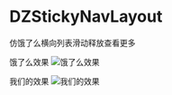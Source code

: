 # DZStickyNavLayout
仿饿了么横向列表滑动释放查看更多

饿了么效果
![饿了么效果](https://github.com/eatdefecat/DZStickyNavLayout/blob/master/img/1.png)

我们的效果
![我们的效果](https://github.com/eatdefecat/DZStickyNavLayout/blob/master/img/2.png)
